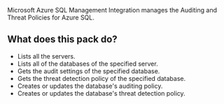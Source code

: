 Microsoft Azure SQL Management Integration manages the Auditing and Threat Policies for Azure SQL.

## What does this pack do?

- Lists all the servers.
- Lists all of the databases of the specified server.
- Gets the audit settings of the specified database.
- Gets the threat detection policy of the specified database.
- Creates or updates the database's auditing policy.
- Creates or updates the database's threat detection policy. 
